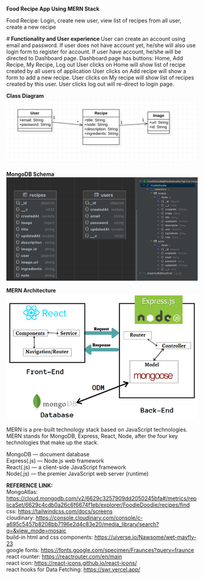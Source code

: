 ****Food Recipe App Using MERN Stack****

Food Recipe: Login, create new user, view list of recipes from all user, create a new recipe

#<b> Functionality and User experience </b>
User can create an account using email and password.
If user does not have account yet, he/she will also use login form to register for account.
If user have account, he/she will be directed to Dashboard page.
Dashboard page has buttons: Home, Add Recipe, My Recipe, Log out 
User clicks on Home will show list of recipe created by all users of application
User clicks on Add recipe will show a form to add a new recipe.
User clicks on My recipe will show list of recipes created by this user.
User clicks log out will re-direct to login page.

**Class Diagram**
![Class Diagram](https://github.com/HienDinh3010/foodie-frontend/blob/master/screenshots/image.png)

**MongoDB Schema**
![Database](https://github.com/HienDinh3010/foodie-frontend/blob/master/screenshots/image%20copy.png)

**MERN Architecture**
![MERN](https://github.com/HienDinh3010/foodie-frontend/blob/master/screenshots/mongodb.png)

MERN is a pre-built technology stack based on JavaScript technologies. MERN stands for MongoDB, Express, React, Node, after the four key technologies that make up the stack.

MongoDB — document database <br>
Express(.js) — Node.js web framework <br>
React(.js) — a client-side JavaScript framework <br>
Node(.js) — the premier JavaScript web server (runtime) <br>

**REFERENCE LINK:** <br>
MongoAtlas: https://cloud.mongodb.com/v2/6629c3257909dd2050245bfa#/metrics/replicaSet/6629c4cdb0a26c6f6674f1eb/explorer/FoodieDoodie/recipes/find <br>
css: https://tailwindcss.com/docs/screens <br>
cloudinary: https://console.cloudinary.com/console/c-a695c5457b8208bb7196e2d4c83e20/media_library/search?q=&view_mode=mosaic <br>
build-in html and css components: https://uiverse.io/Nawsome/wet-mayfly-23 <br>
google fonts: https://fonts.google.com/specimen/Fraunces?query=fraunce <br>
react rounter: https://reactrouter.com/en/main <br>
react icon: https://react-icons.github.io/react-icons/  <br>
react hooks for Data Fetching: https://swr.vercel.app/  <br>

